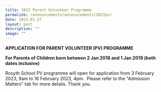 ```yaml
---
title: 2023 Parent Volunteer Programme
permalink: /announcements/announcements/2023pv/
date: 2023-01-27
layout: post
description: ""
image: ""
---
```

**APPLICATION FOR PARENT VOLUNTEER (PV) PROGRAMME**

**For Parents of Children born between 2 Jan 2018 and 1 Jan 2019 (both dates inclusive)**

Rosyth School PV programme will open for application from 3 February 2023, 9am to 16 February 2023, 4pm.  Please refer to the "Admission Matters" tab for more details. Thank you.